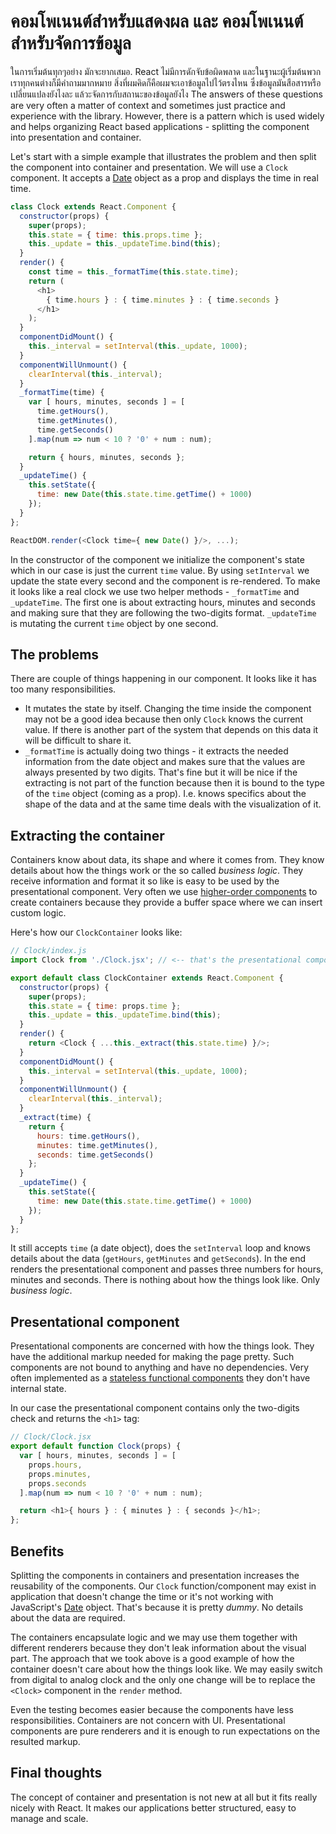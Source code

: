 # คอมโพเนนต์สำหรับแสดงผล และ คอมโพเนนต์สำหรับจัดการข้อมูล

ในการเริ่มต้นทุกๆอย่าง มักจะยากเสมอ. React ไม่มีการดักจับข้อผิดพลาด และในฐานะผู้เริ่มต้นพวกเราทุกคนต่างก็มีคำถามมากหมาย สิ่งที่ผมคิดก็คือผมจะเอาข้อมูลไปไว้ตรงไหน ซึ่งข้อมูลมันสือสารหรือเปลี่ยนแปลงยังไงละ แล้วะจัดการกับสถานะของข้อมูลยังไง The answers of these questions are very often a matter of context and sometimes just practice and experience with the library. However, there is a pattern which is used widely and helps organizing React based applications - splitting the component into presentation and container.

Let's start with a simple example that illustrates the problem and then split the component into container and presentation. We will use a `Clock` component. It accepts a [Date](https://developer.mozilla.org/en-US/docs/Web/JavaScript/Reference/Global_Objects/Date) object as a prop and displays the time in real time.

```js
class Clock extends React.Component {
  constructor(props) {
    super(props);
    this.state = { time: this.props.time };
    this._update = this._updateTime.bind(this);
  }
  render() {
    const time = this._formatTime(this.state.time);
    return (
      <h1>
        { time.hours } : { time.minutes } : { time.seconds }
      </h1>
    );
  }
  componentDidMount() {
    this._interval = setInterval(this._update, 1000);
  }
  componentWillUnmount() {
    clearInterval(this._interval);
  }
  _formatTime(time) {
    var [ hours, minutes, seconds ] = [
      time.getHours(),
      time.getMinutes(),
      time.getSeconds()
    ].map(num => num < 10 ? '0' + num : num);

    return { hours, minutes, seconds };
  }
  _updateTime() {
    this.setState({
      time: new Date(this.state.time.getTime() + 1000)
    });
  }
};

ReactDOM.render(<Clock time={ new Date() }/>, ...);
```

In the constructor of the component we initialize the component's state which in our case is just the current `time` value. By using `setInterval` we update the state every second and the component is re-rendered. To make it looks like a real clock we use two helper methods - `_formatTime` and `_updateTime`. The first one is about extracting hours, minutes and seconds and making sure that they are following the two-digits format. `_updateTime` is mutating the current `time` object by one second.

## The problems

There are couple of things happening in our component. It looks like it has too many responsibilities.

* It mutates the state by itself. Changing the time inside the component may not be a good idea because then only `Clock` knows the current value. If there is another part of the system that depends on this data it will be difficult to share it.
* `_formatTime` is actually doing two things - it extracts the needed information from the date object and makes sure that the values are always presented by two digits. That's fine but it will be nice if the extracting is not part of the function because then it is bound to the type of the `time` object (coming as a prop). I.e. knows specifics about the shape of the data and at the same time deals with the visualization of it.

## Extracting the container

Containers know about data, its shape and where it comes from. They know details about how the things work or the so called *business logic*. They receive information and format it so like is easy to be used by the presentational component. Very often we use [higher-order components](https://github.com/krasimir/react-in-patterns/tree/master/patterns/higher-order-components) to create containers because they provide a buffer space where we can insert custom logic.

Here's how our `ClockContainer` looks like:

<span class="new-page"></span>

```js
// Clock/index.js
import Clock from './Clock.jsx'; // <-- that's the presentational component

export default class ClockContainer extends React.Component {
  constructor(props) {
    super(props);
    this.state = { time: props.time };
    this._update = this._updateTime.bind(this);
  }
  render() {
    return <Clock { ...this._extract(this.state.time) }/>;
  }
  componentDidMount() {
    this._interval = setInterval(this._update, 1000);
  }
  componentWillUnmount() {
    clearInterval(this._interval);
  }
  _extract(time) {
    return {
      hours: time.getHours(),
      minutes: time.getMinutes(),
      seconds: time.getSeconds()
    };
  }
  _updateTime() {
    this.setState({
      time: new Date(this.state.time.getTime() + 1000)
    });
  }
};
```

It still accepts `time` (a date object), does the `setInterval` loop and knows details about the data (`getHours`, `getMinutes` and `getSeconds`). In the end renders the presentational component and passes three numbers for hours, minutes and seconds. There is nothing about how the things look like. Only *business logic*.

## Presentational component

Presentational components are concerned with how the things look. They have the additional markup needed for making the page pretty. Such components are not bound to anything and have no dependencies. Very often implemented as a [stateless functional components](https://facebook.github.io/react/blog/2015/10/07/react-v0.14.html#stateless-functional-components) they don't have internal state.

In our case the presentational component contains only the two-digits check and returns the `<h1>` tag:

```js
// Clock/Clock.jsx
export default function Clock(props) {
  var [ hours, minutes, seconds ] = [
    props.hours,
    props.minutes,
    props.seconds
  ].map(num => num < 10 ? '0' + num : num);

  return <h1>{ hours } : { minutes } : { seconds }</h1>;
};
```

## Benefits

Splitting the components in containers and presentation increases the reusability of the components. Our `Clock` function/component may exist in application that doesn't change the time or it's not working with JavaScript's [Date](https://developer.mozilla.org/en-US/docs/Web/JavaScript/Reference/Global_Objects/Date) object. That's because it is pretty *dummy*. No details about the data are required.

The containers encapsulate logic and we may use them together with different renderers because they don't leak information about the visual part. The approach that we took above is a good example of how the container doesn't care about how the things look like. We may easily switch from digital to analog clock and the only one change will be to replace the `<Clock>` component in the `render` method.

Even the testing becomes easier because the components have less responsibilities. Containers are not concern with UI. Presentational components are pure renderers and it is enough to run expectations on the resulted markup.

## Final thoughts

The concept of container and presentation is not new at all but it fits really nicely with React. It makes our applications better structured, easy to manage and scale.
